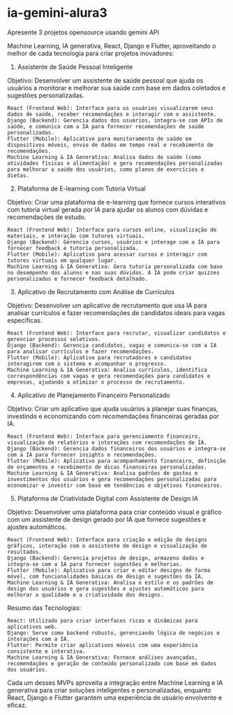 # ia-gemini-alura3
 Apresente 3 projetos opensource usando gemini API

 Machine Learning, IA generativa, React, Django e Flutter, aproveitando o melhor de cada tecnologia para criar projetos inovadores:
1. Assistente de Saúde Pessoal Inteligente

Objetivo: Desenvolver um assistente de saúde pessoal que ajuda os usuários a monitorar e melhorar sua saúde com base em dados coletados e sugestões personalizadas.

    React (Frontend Web): Interface para os usuários visualizarem seus dados de saúde, receber recomendações e interagir com o assistente.
    Django (Backend): Gerencia dados dos usuários, integra-se com APIs de saúde, e comunica com a IA para fornecer recomendações de saúde personalizadas.
    Flutter (Mobile): Aplicativo para monitoramento de saúde em dispositivos móveis, envio de dados em tempo real e recebimento de recomendações.
    Machine Learning & IA Generativa: Analisa dados de saúde (como atividades físicas e alimentação) e gera recomendações personalizadas para melhorar a saúde dos usuários, como planos de exercícios e dietas.

2. Plataforma de E-learning com Tutoria Virtual

Objetivo: Criar uma plataforma de e-learning que fornece cursos interativos com tutoria virtual gerada por IA para ajudar os alunos com dúvidas e recomendações de estudo.

    React (Frontend Web): Interface para cursos online, visualização de materiais, e interação com tutores virtuais.
    Django (Backend): Gerencia cursos, usuários e interage com a IA para fornecer feedback e tutoria personalizada.
    Flutter (Mobile): Aplicativo para acessar cursos e interagir com tutores virtuais em qualquer lugar.
    Machine Learning & IA Generativa: Gera tutoria personalizada com base no desempenho dos alunos e nas suas dúvidas. A IA pode criar quizzes personalizados e fornecer feedback detalhado.

3. Aplicativo de Recrutamento com Análise de Currículos

Objetivo: Desenvolver um aplicativo de recrutamento que usa IA para analisar currículos e fazer recomendações de candidatos ideais para vagas específicas.

    React (Frontend Web): Interface para recrutar, visualizar candidatos e gerenciar processos seletivos.
    Django (Backend): Gerencia candidatos, vagas e comunica-se com a IA para analisar currículos e fazer recomendações.
    Flutter (Mobile): Aplicativo para recrutadores e candidatos interagirem com o sistema e acompanhar o progresso.
    Machine Learning & IA Generativa: Analisa currículos, identifica correspondências com vagas e gera recomendações para candidatos e empresas, ajudando a otimizar o processo de recrutamento.

4. Aplicativo de Planejamento Financeiro Personalizado

Objetivo: Criar um aplicativo que ajuda usuários a planejar suas finanças, investindo e economizando com recomendações financeiras geradas por IA.

    React (Frontend Web): Interface para gerenciamento financeiro, visualização de relatórios e interações com recomendações de IA.
    Django (Backend): Gerencia dados financeiros dos usuários e integra-se com a IA para fornecer insights e recomendações.
    Flutter (Mobile): Aplicativo para acompanhamento financeiro, definição de orçamentos e recebimento de dicas financeiras personalizadas.
    Machine Learning & IA Generativa: Analisa padrões de gastos e investimentos dos usuários e gera recomendações personalizadas para economizar e investir com base em tendências e objetivos financeiros.

5. Plataforma de Criatividade Digital com Assistente de Design IA

Objetivo: Desenvolver uma plataforma para criar conteúdo visual e gráfico com um assistente de design gerado por IA que fornece sugestões e ajustes automáticos.

    React (Frontend Web): Interface para criação e edição de designs gráficos, interação com o assistente de design e visualização de resultados.
    Django (Backend): Gerencia projetos de design, armazena dados e integra-se com a IA para fornecer sugestões e melhorias.
    Flutter (Mobile): Aplicativo para criar e editar designs de forma móvel, com funcionalidades básicas de design e sugestões da IA.
    Machine Learning & IA Generativa: Analisa o estilo e os padrões de design dos usuários e gera sugestões e ajustes automáticos para melhorar a qualidade e a criatividade dos designs.

Resumo das Tecnologias:

    React: Utilizado para criar interfaces ricas e dinâmicas para aplicativos web.
    Django: Serve como backend robusto, gerenciando lógica de negócios e interações com a IA.
    Flutter: Permite criar aplicativos móveis com uma experiência consistente e interativa.
    Machine Learning & IA Generativa: Fornece análises avançadas, recomendações e geração de conteúdo personalizado com base em dados dos usuários.

Cada um desses MVPs aproveita a integração entre Machine Learning e IA generativa para criar soluções inteligentes e personalizadas, enquanto React, Django e Flutter garantem uma experiência de usuário envolvente e eficaz.
